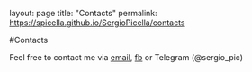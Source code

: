 layout: page
title: "Contacts"
permalink: https://spicella.github.io/SergioPicella/contacts

#Contacts

Feel free to contact me via [email](mailto:sergiopicella@gmail.com?subject=CiaoSergio!%20[GitHub]), [fb](https://www.facebook.com/sergio.picella) or Telegram (@sergio_pic)
